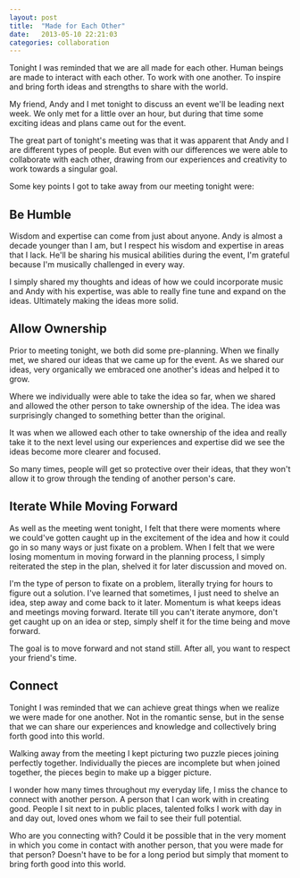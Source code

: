 ```yaml
---
layout: post
title:  "Made for Each Other"
date:   2013-05-10 22:21:03
categories: collaboration
---
```


Tonight I was reminded that we are all made for each other. Human beings are made to interact with each other. To work with one another. To inspire and bring forth ideas and strengths to share with the world.

My friend, Andy and I met tonight to discuss an event we'll be leading next week. We only met for a little over an hour, but during that time some exciting ideas and plans came out for the event.

The great part of tonight's meeting was that it was apparent that Andy and I are different types of people. But even with our differences we were able to collaborate with each other, drawing from our experiences and creativity to work towards a singular goal.

Some key points I got to take away from our meeting tonight were:

<h2>Be Humble</h2>
Wisdom and expertise can come from just about anyone. Andy is almost a decade younger than I am, but I respect his wisdom and expertise in areas that I lack. He'll be sharing his musical abilities during the event, I'm grateful because I'm musically challenged in every way.

I simply shared my thoughts and ideas of how we could incorporate music and Andy with his expertise, was able to really fine tune and expand on the ideas. Ultimately making the ideas more solid.

<h2>Allow Ownership</h2>
Prior to meeting tonight, we both did some pre-planning. When we finally met, we shared our ideas that we came up for the event. As we shared our ideas,  very organically we embraced one another's ideas and helped it to grow.

Where we individually were able to take the idea so far, when we shared and allowed the other person to take ownership of the idea. The idea was surprisingly changed to something better than the original.

It was when we allowed each other to take ownership of the idea and really take it to the next level using our experiences and expertise did we see the ideas become more clearer and focused.

So many times, people will get so protective over their ideas, that they won't allow it to grow through the tending of another person's care.

<h2>Iterate While Moving Forward</h2>
As well as the meeting went tonight, I felt that there were moments where we could've gotten caught up in the excitement of the idea and how it could go in so many ways or just fixate on a problem. When I felt that we were losing momentum in moving forward in the planning process, I simply reiterated the step in the plan, shelved it for later discussion and moved on.

I'm the type of person to fixate on a problem, literally trying for hours to figure out a solution. I've learned that sometimes, I just need to shelve an idea, step away and come back to it later. Momentum is what keeps ideas and meetings moving forward. Iterate till you can't iterate anymore, don't get caught up on an idea or step, simply shelf it for the time being and move forward.

The goal is to move forward and not stand still. After all, you want to respect your friend's time.

<h2>Connect</h2>
Tonight I was reminded that we can achieve great things when we realize we were made for one another. Not in the romantic sense, but in the sense that we can share our experiences and knowledge and collectively bring forth good into this world.

Walking away from the meeting I kept picturing two puzzle pieces joining perfectly together. Individually the pieces are incomplete but when joined together, the pieces begin to make up a bigger picture.

I wonder how many times throughout my everyday life, I miss the chance to connect with another person. A person that I can work with in creating good. People I sit next to in public places, talented folks I work with day in and day out, loved ones whom we fail to see their full potential.

Who are you connecting with? Could it be possible that in the very moment in which you come in contact with another person, that you were made for that person? Doesn't have to be for a long period but simply that moment to bring forth good into this world.